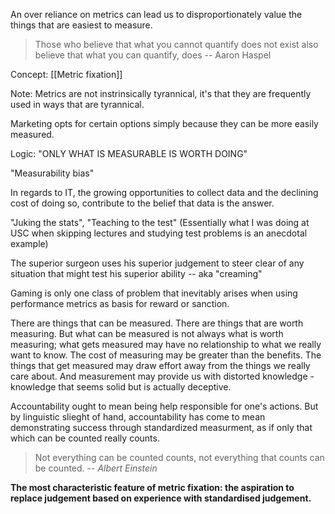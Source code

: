 An over reliance on metrics can lead us to disproportionately value the things that are easiest to measure.

> Those who believe that what you cannot quantify does not exist also believe that what you can quantify, does -- Aaron Haspel

Concept: [[Metric fixation]]

Note: Metrics are not instrinsically tyrannical, it's that they are frequently used in ways that are tyrannical.

Marketing opts for certain options simply because they can be more easily measured.

Logic: "ONLY WHAT IS MEASURABLE IS WORTH DOING"

"Measurability bias"

In regards to IT, the growing opportunities to collect data and the declining cost of doing so, contribute to the belief that data is the answer.

"Juking the stats", "Teaching to the test" (Essentially what I was doing at USC when skipping lectures and studying test problems is an anecdotal example)

The superior surgeon uses his superior judgement to steer clear of any situation that might test his superior ability -- aka "creaming"

Gaming is only one class of problem that inevitably arises when using performance metrics as basis for reward or sanction.

There are things that can be measured. There are things that are worth measuring. But what can be measured is not always what is worth measuring; what gets measured may have no relationship to what we really want to know. The cost of measuring may be greater than the benefits. The things that get measured may draw effort away from the things we really care about. And measurement may provide us with distorted knowledge - knowledge that seems solid but is actually deceptive.

Accountability ought to mean being help responsible for one's actions. But by linguistic slieght of hand, accountability has come to mean demonstrating success through standardized measurment, as if only that which can be counted really counts.

> Not everything can be counted counts, not everything that counts can be counted. -- *Albert Einstein*

**The most characteristic feature of metric fixation: the aspiration to replace judgement based on experience with standardised judgement.** 


